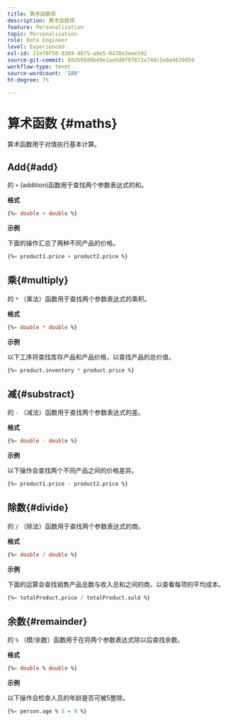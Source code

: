 ```yaml
---
title: 算术函数库
description: 算术函数库
feature: Personalization
topic: Personalization
role: Data Engineer
level: Experienced
exl-id: 21ef8f50-8389-4675-a8e5-0438a3eee592
source-git-commit: 882b99d9b49e1ae6d0f97872a74dc5a8a4639050
workflow-type: tm+mt
source-wordcount: '180'
ht-degree: 7%

---
```


# 算术函数 {#maths}

算术函数用于对值执行基本计算。

## Add{#add}

的 `+` (addition)函数用于查找两个参数表达式的和。

**格式**

```sql
{%= double + double %}
```

**示例**

下面的操作汇总了两种不同产品的价格。

```sql
{%= product1.price + product2.price %}
```

## 乘{#multiply}

的 `*` （乘法）函数用于查找两个参数表达式的乘积。

**格式**

```sql
{%= double * double %}
```

**示例**

以下工序将查找库存产品和产品价格，以查找产品的总价值。

```sql
{%= product.inventory * product.price %}
```

## 减{#substract}

的 `-` （减法）函数用于查找两个参数表达式的差。

**格式**

```sql
{%= double - double %}
```

**示例**

以下操作会查找两个不同产品之间的价格差异。

```sql
{%= product1.price - product2.price %}
```

## 除数{#divide}

的 `/` （除法）函数用于查找两个参数表达式的商。

**格式**

```sql
{%= double / double %}
```

**示例**

下面的运算会查找销售产品总数与收入总和之间的商，以查看每项的平均成本。

```sql
{%= totalProduct.price / totalProduct.sold %}
```

## 余数{#remainder}

的 `%` （模/余数）函数用于在将两个参数表达式除以后查找余数。

**格式**

```sql
{%= double % double %}
```

**示例**

以下操作会检查人员的年龄是否可被5整除。

```sql
{%= person.age % 5 = 0 %}
```
